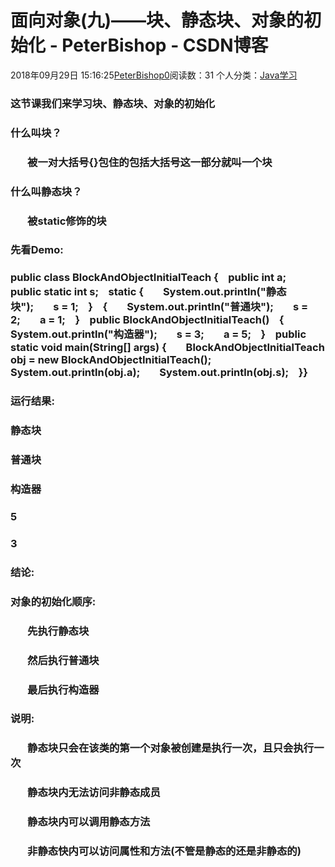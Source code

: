 # 面向对象(九)——块、静态块、对象的初始化 - PeterBishop - CSDN博客





2018年09月29日 15:16:25[PeterBishop0](https://me.csdn.net/qq_40061421)阅读数：31
个人分类：[Java学习](https://blog.csdn.net/qq_40061421/article/category/8087498)









### 这节课我们来学习块、静态块、对象的初始化

### 什么叫块？

###        被一对大括号{}包住的包括大括号这一部分就叫一个块

### 什么叫静态块？

###        被static修饰的块

### 先看Demo:

### public class BlockAndObjectInitialTeach {    public int a;    public static int s;    static {        System.out.println("静态块");        s = 1;    }    {        System.out.println("普通块");        s = 2;        a = 1;    }    public BlockAndObjectInitialTeach()    {        System.out.println("构造器");        s = 3;        a = 5;    }    public static void main(String[] args) {        BlockAndObjectInitialTeach obj = new BlockAndObjectInitialTeach();        System.out.println(obj.a);        System.out.println(obj.s);    }}

### 运行结果:

### 静态块

### 普通块

### 构造器

### 5

### 3

### 结论:

### 对象的初始化顺序:

###        先执行静态块

###        然后执行普通块

###        最后执行构造器

### 说明:

###        静态块只会在该类的第一个对象被创建是执行一次，且只会执行一次

###        静态块内无法访问非静态成员

###        静态块内可以调用静态方法

###        非静态快内可以访问属性和方法(不管是静态的还是非静态的)



